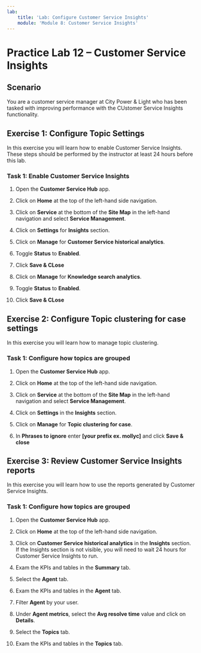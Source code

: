 ```yaml
---
lab:
    title: 'Lab: Configure Customer Service Insights'
    module: 'Module 8: Customer Service Insights'
---
```


# Practice Lab 12 – Customer Service Insights

## Scenario

You are a customer service manager at City Power & Light who has been tasked with improving performance with the CUstomer Service Insights functionality.

## Exercise 1: Configure Topic Settings

In this exercise you will learn how to enable Customer Service Insights. These steps should be performed by the instructor at least 24 hours before this lab.

### Task 1: Enable Customer Service Insights

1.  Open the **Customer Service Hub** app.

2.  Click on **Home** at the top of the left-hand side navigation.

3.  Click on **Service** at the bottom of the **Site Map** in the left-hand navigation and select **Service Management**.

4.  Click on **Settings** for **Insights** section.

5.  Click on **Manage** for **Customer Service historical analytics**.

6.  Toggle **Status** to **Enabled**.

7.  Click **Save & CLose**

8.  Click on **Manage** for **Knowledge search analytics**.

9.  Toggle **Status** to **Enabled**.

10. Click **Save & CLose**

## Exercise 2: Configure Topic clustering for case settings

In this exercise you will learn how to manage topic clustering.

### Task 1: Configure how topics are grouped

1.  Open the **Customer Service Hub** app.

2.  Click on **Home** at the top of the left-hand side navigation.

3.  Click on **Service** at the bottom of the **Site Map** in the left-hand navigation and select **Service Management**.

4.  Click on **Settings** in the **Insights** section.

5.  Click on **Manage** for **Topic clustering for case**.

6.  In **Phrases to ignore** enter **[your prefix ex. mollyc]** and click **Save & close**

## Exercise 3: Review Customer Service Insights reports

In this exercise you will learn how to use the reports generated by Customer Service Insights.

### Task 1: Configure how topics are grouped

1.  Open the **Customer Service Hub** app.

2.  Click on **Home** at the top of the left-hand side navigation.

3.  Click on **Customer Service historical analytics** in the **Insights** section. If the Insights section is not visible, you will need to wait 24 hours for Customer Service Insights to run.

4.  Exam the KPIs and tables in the **Summary** tab.

5.  Select the **Agent** tab.

6.  Exam the KPIs and tables in the **Agent** tab.

7.  Filter **Agent** by your user.

8.  Under **Agent metrics**, select the **Avg resolve time** value and click on **Details**.

9.  Select the **Topics** tab.

10.  Exam the KPIs and tables in the **Topics** tab.
